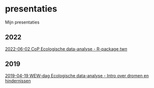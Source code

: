 # presentaties
Mijn presentaties

## 2022

[2022-06-02 CoP Ecologische data-analyse - R-package *twn*](https://redtent.github.io/presentaties/twn_presentatie.html)

## 2019

[2019-04-19 WEW-dag Ecologische data-analyse - Intro over dromen en hindernissen](https://redtent.github.io/presentaties/pres_WEW_intro.html)




